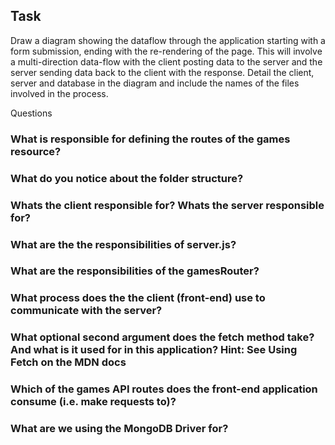 ## Task
Draw a diagram showing the dataflow through the application starting with a form submission, ending with the re-rendering of the page. This will involve a multi-direction data-flow with the client posting data to the server and the server sending data back to the client with the response. Detail the client, server and database in the diagram and include the names of the files involved in the process.

Questions
### What is responsible for defining the routes of the games resource?

### What do you notice about the folder structure? 

### Whats the client responsible for? Whats the server responsible for?

### What are the the responsibilities of server.js?

### What are the responsibilities of the gamesRouter?

### What process does the the client (front-end) use to communicate with the server?

### What optional second argument does the fetch method take? And what is it used for in this application? Hint: See Using Fetch on the MDN docs

### Which of the games API routes does the front-end application consume (i.e. make requests to)?

### What are we using the MongoDB Driver for?